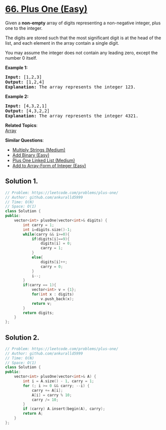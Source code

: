 # [66. Plus One (Easy)](https://leetcode.com/problems/plus-one/)

<p>Given a <strong>non-empty</strong> array of digits&nbsp;representing a non-negative integer, plus one to the integer.</p>

<p>The digits are stored such that the most significant digit is at the head of the list, and each element in the array contain a single digit.</p>

<p>You may assume the integer does not contain any leading zero, except the number 0 itself.</p>

<p><strong>Example 1:</strong></p>

<pre><strong>Input:</strong> [1,2,3]
<strong>Output:</strong> [1,2,4]
<strong>Explanation:</strong> The array represents the integer 123.
</pre>

<p><strong>Example 2:</strong></p>

<pre><strong>Input:</strong> [4,3,2,1]
<strong>Output:</strong> [4,3,2,2]
<strong>Explanation:</strong> The array represents the integer 4321.
</pre>

**Related Topics**:  
[Array](https://leetcode.com/tag/array/)

**Similar Questions**:
* [Multiply Strings (Medium)](https://leetcode.com/problems/multiply-strings/)
* [Add Binary (Easy)](https://leetcode.com/problems/add-binary/)
* [Plus One Linked List (Medium)](https://leetcode.com/problems/plus-one-linked-list/)
* [Add to Array-Form of Integer (Easy)](https://leetcode.com/problems/add-to-array-form-of-integer/)

## Solution 1.

```cpp
// Problem: https://leetcode.com/problems/plus-one/
// Author: github.com/ankuralld5999
// Time: O(N)
// Space: O(1)
class Solution {
public:
    vector<int> plusOne(vector<int>& digits) {
        int carry = 1;
        int i=digits.size()-1;
        while(carry && i>=0){
            if(digits[i]==9){
                digits[i] = 0;
                carry = 1;
            }
            else{
                digits[i]++;
                carry = 0;
            }
            i--;
        }
        if(carry == 1){
            vector<int> v = {1};
            for(int x : digits)
                v.push_back(x);
            return v;
        }
        return digits;
    }
};
```

## Solution 2.

```cpp
// Problem: https://leetcode.com/problems/plus-one/
// Author: github.com/ankuralld5999
// Time: O(N)
// Space: O(1)
class Solution {
public:
    vector<int> plusOne(vector<int>& A) {
        int i = A.size() - 1, carry = 1;
        for (; i >= 0 && carry; --i) {
            carry += A[i];
            A[i] = carry % 10;
            carry /= 10;
        }
        if (carry) A.insert(begin(A), carry);
        return A;
    }
};
```
